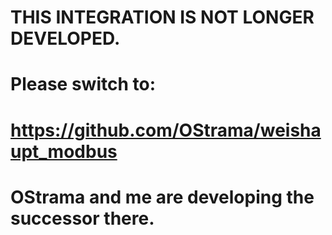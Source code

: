 # THIS INTEGRATION IS NOT LONGER DEVELOPED.
# Please switch to:
# https://github.com/OStrama/weishaupt_modbus
# OStrama and me are developing the successor there.




